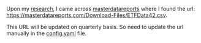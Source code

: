 Upon my [research](https://money.stackexchange.com/questions/71277/ways-to-get-individual-securities-from-etfs), I came across [masterdatareports](https://masterdatareports.com) where I found the url: https://masterdatareports.com/Download-Files/ETFData42.csv.

This URL will be updated on quarterly basis. So need to update the url manually in the [config.yaml](../../config.yaml) file.